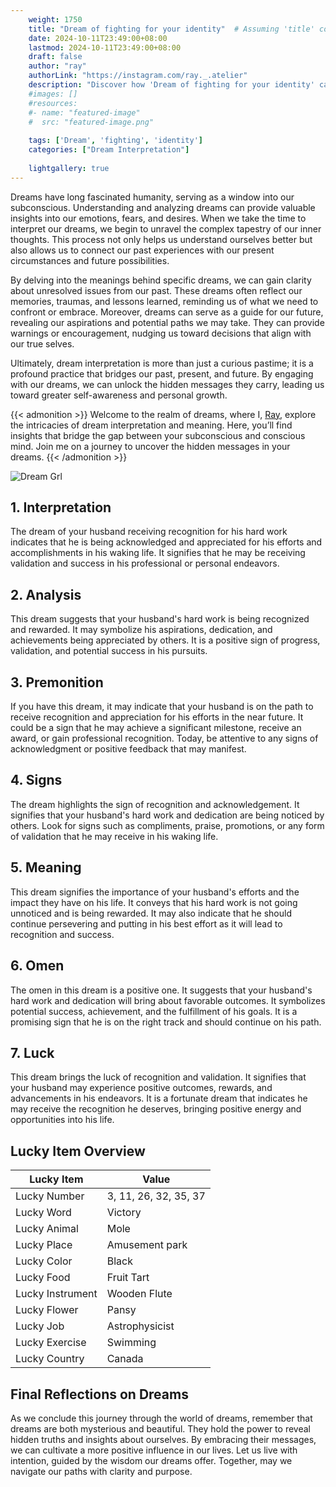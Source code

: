 ```yaml
---
    weight: 1750
    title: "Dream of fighting for your identity"  # Assuming 'title' column exists
    date: 2024-10-11T23:49:00+08:00
    lastmod: 2024-10-11T23:49:00+08:00
    draft: false
    author: "ray"
    authorLink: "https://instagram.com/ray._.atelier"
    description: "Discover how 'Dream of fighting for your identity' can interpret your future and uncover its significant meanings in your life."
    #images: []
    #resources:
    #- name: "featured-image"
    #  src: "featured-image.png"
    
    tags: ['Dream', 'fighting', 'identity']
    categories: ["Dream Interpretation"]
    
    lightgallery: true
---
```

    
Dreams have long fascinated humanity, serving as a window into our subconscious. Understanding and analyzing dreams can provide valuable insights into our emotions, fears, and desires. When we take the time to interpret our dreams, we begin to unravel the complex tapestry of our inner thoughts. This process not only helps us understand ourselves better but also allows us to connect our past experiences with our present circumstances and future possibilities.

By delving into the meanings behind specific dreams, we can gain clarity about unresolved issues from our past. These dreams often reflect our memories, traumas, and lessons learned, reminding us of what we need to confront or embrace. Moreover, dreams can serve as a guide for our future, revealing our aspirations and potential paths we may take. They can provide warnings or encouragement, nudging us toward decisions that align with our true selves.

Ultimately, dream interpretation is more than just a curious pastime; it is a profound practice that bridges our past, present, and future. By engaging with our dreams, we can unlock the hidden messages they carry, leading us toward greater self-awareness and personal growth.

{{< admonition >}}
Welcome to the realm of dreams, where I, [Ray](https://instagram.com/ray._.atelier), explore the intricacies of dream interpretation and meaning. Here, you’ll find insights that bridge the gap between your subconscious and conscious mind. Join me on a journey to uncover the hidden messages in your dreams.
{{< /admonition >}}

![Dream Grl](https://cdn.pixabay.com/photo/2017/11/02/03/35/gothic-2910057_1280.jpg "Dream Grl")

## 1. Interpretation
 The dream of your husband receiving recognition for his hard work indicates that he is being acknowledged and appreciated for his efforts and accomplishments in his waking life. It signifies that he may be receiving validation and success in his professional or personal endeavors.

## 2. Analysis
 This dream suggests that your husband's hard work is being recognized and rewarded. It may symbolize his aspirations, dedication, and achievements being appreciated by others. It is a positive sign of progress, validation, and potential success in his pursuits.

## 3. Premonition
 If you have this dream, it may indicate that your husband is on the path to receive recognition and appreciation for his efforts in the near future. It could be a sign that he may achieve a significant milestone, receive an award, or gain professional recognition. Today, be attentive to any signs of acknowledgment or positive feedback that may manifest.

## 4. Signs
 The dream highlights the sign of recognition and acknowledgement. It signifies that your husband's hard work and dedication are being noticed by others. Look for signs such as compliments, praise, promotions, or any form of validation that he may receive in his waking life.

## 5. Meaning
 This dream signifies the importance of your husband's efforts and the impact they have on his life. It conveys that his hard work is not going unnoticed and is being rewarded. It may also indicate that he should continue persevering and putting in his best effort as it will lead to recognition and success.

## 6. Omen
 The omen in this dream is a positive one. It suggests that your husband's hard work and dedication will bring about favorable outcomes. It symbolizes potential success, achievement, and the fulfillment of his goals. It is a promising sign that he is on the right track and should continue on his path.

## 7. Luck
 This dream brings the luck of recognition and validation. It signifies that your husband may experience positive outcomes, rewards, and advancements in his endeavors. It is a fortunate dream that indicates he may receive the recognition he deserves, bringing positive energy and opportunities into his life.

## Lucky Item Overview
| Lucky Item          | Value              |
|---------------|--------------------|
| Lucky Number        | 3, 11, 26, 32, 35, 37  |
| Lucky Word          | Victory |
| Lucky Animal        | Mole |
| Lucky Place         | Amusement park     |
| Lucky Color         | Black     |
| Lucky Food          | Fruit Tart      |
| Lucky Instrument    | Wooden Flute |
| Lucky Flower        | Pansy    |
| Lucky Job           | Astrophysicist       |
| Lucky Exercise      | Swimming  |
| Lucky Country       | Canada    |


##  Final Reflections on Dreams

As we conclude this journey through the world of dreams, remember that dreams are both mysterious and beautiful. They hold the power to reveal hidden truths and insights about ourselves. By embracing their messages, we can cultivate a more positive influence in our lives. Let us live with intention, guided by the wisdom our dreams offer. Together, may we navigate our paths with clarity and purpose.
